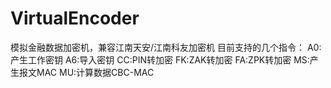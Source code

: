# VirtualEncoder
模拟金融数据加密机，兼容江南天安/江南科友加密机
目前支持的几个指令：
A0:产生工作密钥
A6:导入密钥
CC:PIN转加密
FK:ZAK转加密
FA:ZPK转加密
MS:产生报文MAC
MU:计算数据CBC-MAC
